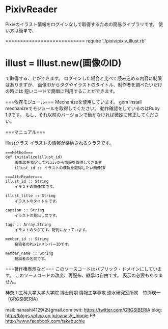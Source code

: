 PixivReader
===========

Pixivのイラスト情報をログインなしで取得するための簡易ライブラリです。
使い方は簡単で、

===========================
require './pixiv/pixiv_illust.rb'

illust = Illust.new(画像のID)
===========================

で取得することができます。
ログインした場合と比べて読み込める内容に制限はありますが、
画像IDからタグやイラストのタイトル、制作者を調べたいだけの時には
短いコードで簡単に利用することができます。


===依存モジュール===
Mechanizeを使用しています。
gem install mechanizeでモジュールを取得してください。
動作確認をしているのはRuby 1.9です。
もし、それ以前のバージョンで動かなければ微妙に修正してください。

===マニュアル===

Illustクラス
	イラストの情報が格納されるクラスです。
	
	===Method===
	def initialize(illust_id)
		画像IDを指定してPixivから情報を取得してきます
		illust_id :: イラストの情報を取得したい画像ID
		
	===AttrReader===
	illust_id :: String
		イラストの画像IDです。
		
	illust_title :: String
		イラストのタイトルです。
		
	caption :: String
		イラストの見出し文です。
		
	tags :: Array.String
		イラストのタグです。配列になっています。
	
	member_id :: String
		投稿者のPixivメンバーIDです。
	
	member_name :: String
		投稿者の名前です。
		
		
===著作権表示など===
このソースコードはパブリック・ドメインにしています。
このソースコードの改変、再配布、継承は自由です。
表示の必要もありません。


神奈川工科大学大学大学院
		博士前期 情報工学専攻
			速水研究室所属　竹渕瑛一（GRGSIBERIA）
			
mail: nanashi4129(あ)gmail.com
twit: https://twitter.com/GRGSIBERIA
blog: http://blogs.yahoo.co.jp/nanashi_hippie
FB: http://www.facebook.com/takebuchie
